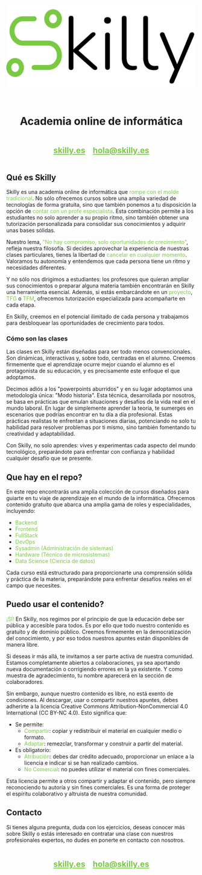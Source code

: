 
# ![logo_skilly](img/logo_skilly.png)

<center style="display: flex; justify-content: center;">
    <h1>Academia online de informática</h1>
</center>
<center style="display: flex; justify-content: center; color: #7AC943;">
    <h2 style="margin-right: 20px;"><a style="color:#7AC943;" href="https://www.skilly.es">skilly.es</a></h2>
    <h2><a style="color:#7AC943;" href="mailto:hola@skilly.es">hola@skilly.es</a></h2>
</center>

## Qué es Skilly

Skilly es una academia online de informática que <span style="color: #7AC943;">rompe con el molde tradicional</span>. No sólo ofrecemos cursos sobre una amplia variedad de tecnologías de forma gratuita, sino que también ponemos a tu disposición la opción de <span style="color: #7AC943;">contar con un profe especialista</span>. Esta combinación permite a los estudiantes no solo aprender a su propio ritmo, sino también obtener una tutorización personalizada para consolidar sus conocimientos y adquirir unas bases sólidas.

Nuestro lema, <span style="color: #7AC943;">"No hay compromiso, solo oportunidades de crecimiento"</span>, refleja nuestra filosofía. Si decides aprovechar la experiencia de nuestras clases particulares, tienes la libertad de <span style="color: #7AC943;">cancelar en cualquier momento</span>. Valoramos tu autonomía y entendemos que cada persona tiene un ritmo y necesidades diferentes.

Y no sólo nos dirigimos a estudiantes: los profesores que quieran ampliar sus conocimientos o preparar alguna materia también encontrarán en Skilly una herramienta esencial. Además, si estás embarcándote en un <span style="color: #7AC943;">proyecto</span>, <span style="color: #7AC943;">TFG</span> o <span style="color: #7AC943;">TFM</span>, ofrecemos tutorización especializada para acompañarte en cada etapa.

En Skilly, creemos en el potencial ilimitado de cada persona y trabajamos para desbloquear las oportunidades de crecimiento para todos.

### Cómo son las clases

Las clases en Skilly están diseñadas para ser todo menos convencionales. Son dinámicas, interactivas y, sobre todo, centradas en el alumno. Creemos firmemente que el aprendizaje ocurre mejor cuando el alumno es el protagonista de su educación, y es precisamente este enfoque el que adoptamos.

Decimos adiós a los "powerpoints aburridos" y en su lugar adoptamos una metodología única: "Modo historia". Esta técnica, desarrollada por nosotros, se basa en prácticas que emulan situaciones y desafíos de la vida real en el mundo laboral. En lugar de simplemente aprender la teoría, te sumerges en escenarios que podrías encontrar en tu día a día profesional. Estas prácticas realistas te enfrentan a situaciones diarias, potenciando no solo tu habilidad para resolver problemas por ti mismo, sino también fomentando tu creatividad y adaptabilidad.

Con Skilly, no solo aprendes: vives y experimentas cada aspecto del mundo tecnológico, preparándote para enfrentar con confianza y habilidad cualquier desafío que se presente.

## Que hay en el repo?

En este repo encontrarás una amplia colección de cursos diseñados para guiarte en tu viaje de aprendizaje en el mundo de la informática. Ofrecemos contenido gratuito que abarca una amplia gama de roles y especialidades, incluyendo:

- <span style="color: #7AC943;">Backend</span>
- <span style="color: #7AC943;">Frontend</span>
- <span style="color: #7AC943;">FullStack</span>
- <span style="color: #7AC943;">DevOps</span>
- <span style="color: #7AC943;">Sysadmin (Administración de sistemas)</span>
- <span style="color: #7AC943;">Hardware (Técnico de microsistemas)</span>
- <span style="color: #7AC943;">Data Science (Ciencia de datos)</span>

Cada curso está estructurado para proporcionarte una comprensión sólida y práctica de la materia, preparándote para enfrentar desafíos reales en el campo que necesites.

## Puedo usar el contenido?

<span style="color: #7AC943;">¡SÍ!</span> En Skilly, nos regimos por el principio de que la educación debe ser pública y accesible para todos. Es por ello que todo nuestro contenido es gratuito y de dominio público. Creemos firmemente en la democratización del conocimiento, y por eso todos nuestros apuntes están disponibles de manera libre.

Si deseas ir más allá, te invitamos a ser parte activa de nuestra comunidad. Estamos completamente abiertos a colaboraciones, ya sea aportando nueva documentación o corrigiendo errores en la ya existente. Y como muestra de agradecimiento, tu nombre aparecerá en la sección de colaboradores.

Sin embargo, aunque nuestro contenido es libre, no está exento de condiciones. Al descargar, usar o compartir nuestros apuntes, debes adherirte a la licencia Creative Commons Attribution-NonCommercial 4.0 International (CC BY-NC 4.0). Esto significa que:

- Se permite:
  - <span style="color: #7AC943;">Compartir</span>: copiar y redistribuir el material en cualquier medio o formato.
  - <span style="color: #7AC943;">Adaptar</span>: remezclar, transformar y construir a partir del material.
- Es obligatorio:
  - <span style="color: #7AC943;">Atribución</span>: debes dar crédito adecuado, proporcionar un enlace a la licencia e indicar si se han realizado cambios.
  - <span style="color: #7AC943;">No Comercial</span>: no puedes utilizar el material con fines comerciales.

Esta licencia permite a otros compartir y adaptar el contenido, pero siempre reconociendo tu autoría y sin fines comerciales. Es una forma de proteger el espíritu colaborativo y altruista de nuestra comunidad.

## Contacto

Si tienes alguna pregunta, duda con los ejercicios, deseas conocer más sobre Skilly o estás interesado en contratar una clase con nuestros profesionales expertos, no dudes en ponerte en contacto con nosotros.

<center style="display: flex; justify-content: center; color: #7AC943;">
    <h2 style="margin-right: 20px;"><a style="color:#7AC943;" href="https://www.skilly.es">skilly.es</a></h2>
    <h2><a style="color:#7AC943;" href="mailto:hola@skilly.es">hola@skilly.es</a></h2>
</center>
